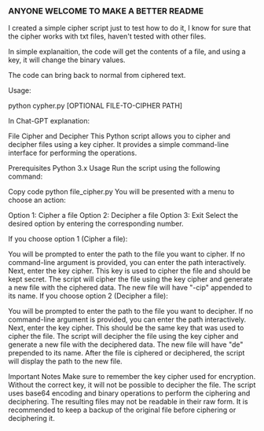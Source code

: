 ### ANYONE WELCOME TO MAKE A BETTER README ###


I created a simple cipher script just to test how to do it,
I know for sure that the cipher works with txt files, haven't tested with other files.

In simple explanaition, the code will get the contents of a file, and using a key, it will change the binary values.

The code can bring back to normal from ciphered text. 

Usage:

python cypher.py [OPTIONAL FILE-TO-CIPHER PATH]


In Chat-GPT explanation:


File Cipher and Decipher
This Python script allows you to cipher and decipher files using a key cipher. It provides a simple command-line interface for performing the operations.

Prerequisites
Python 3.x
Usage
Run the script using the following command:

Copy code
python file_cipher.py
You will be presented with a menu to choose an action:

Option 1: Cipher a file
Option 2: Decipher a file
Option 3: Exit
Select the desired option by entering the corresponding number.

If you choose option 1 (Cipher a file):

You will be prompted to enter the path to the file you want to cipher. If no command-line argument is provided, you can enter the path interactively.
Next, enter the key cipher. This key is used to cipher the file and should be kept secret.
The script will cipher the file using the key cipher and generate a new file with the ciphered data. The new file will have "-cip" appended to its name.
If you choose option 2 (Decipher a file):

You will be prompted to enter the path to the file you want to decipher. If no command-line argument is provided, you can enter the path interactively.
Next, enter the key cipher. This should be the same key that was used to cipher the file.
The script will decipher the file using the key cipher and generate a new file with the deciphered data. The new file will have "de" prepended to its name.
After the file is ciphered or deciphered, the script will display the path to the new file.

Important Notes
Make sure to remember the key cipher used for encryption. Without the correct key, it will not be possible to decipher the file.
The script uses base64 encoding and binary operations to perform the ciphering and deciphering. The resulting files may not be readable in their raw form.
It is recommended to keep a backup of the original file before ciphering or deciphering it.
